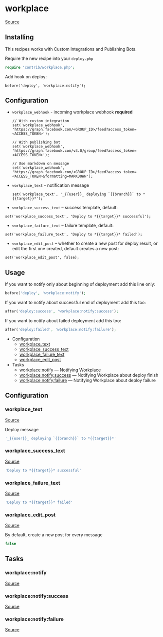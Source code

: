 <!-- DO NOT EDIT THIS FILE! -->
<!-- Instead edit contrib/workplace.php -->
<!-- Then run bin/docgen -->

# workplace

[Source](/contrib/workplace.php)


## Installing

This recipes works with Custom Integrations and Publishing Bots.

Require the new recipe into your `deploy.php`

```php
require 'contrib/workplace.php';
```

Add hook on deploy:

```
before('deploy', 'workplace:notify');
```

## Configuration

 - `workplace_webhook` - incoming workplace webhook **required**
   ```
   // With custom integration
   set('workplace_webhook', 'https://graph.facebook.com/<GROUP_ID>/feed?access_token=<ACCESS_TOKEN>');

   // With publishing bot
   set('workplace_webhook', 'https://graph.facebook.com/v3.0/group/feed?access_token=<ACCESS_TOKEN>');

   // Use markdown on message
   set('workplace_webhook', 'https://graph.facebook.com/<GROUP_ID>/feed?access_token=<ACCESS_TOKEN>&formatting=MARKDOWN');
   ```

 - `workplace_text` - notification message
   ```
   set('workplace_text', '_{{user}}_ deploying `{{branch}}` to *{{target}}*');
   ```

 - `workplace_success_text` – success template, default:
  ```
  set('workplace_success_text', 'Deploy to *{{target}}* successful');
  ```
 - `workplace_failure_text` – failure template, default:
  ```
  set('workplace_failure_text', 'Deploy to *{{target}}* failed');
  ```
 - `workplace_edit_post` – whether to create a new post for deploy result, or edit the first one created, default creates a new post:
  ```
  set('workplace_edit_post', false);
  ```

## Usage

If you want to notify only about beginning of deployment add this line only:

```php
before('deploy', 'workplace:notify');
```

If you want to notify about successful end of deployment add this too:

```php
after('deploy:success', 'workplace:notify:success');
```

If you want to notify about failed deployment add this too:

```php
after('deploy:failed', 'workplace:notify:failure');
```



* Configuration
  * [workplace_text](#workplace_text)
  * [workplace_success_text](#workplace_success_text)
  * [workplace_failure_text](#workplace_failure_text)
  * [workplace_edit_post](#workplace_edit_post)
* Tasks
  * [workplace:notify](#workplacenotify) — Notifying Workplace
  * [workplace:notify:success](#workplacenotifysuccess) — Notifying Workplace about deploy finish
  * [workplace:notify:failure](#workplacenotifyfailure) — Notifying Workplace about deploy failure

## Configuration
### workplace_text
[Source](https://github.com/deployphp/deployer/search?q=%22workplace_text%22+in%3Afile+language%3Aphp+path%3Acontrib+filename%3Aworkplace.php)

Deploy message

```php title="Default value"
'_{{user}}_ deploying `{{branch}}` to *{{target}}*'
```


### workplace_success_text
[Source](https://github.com/deployphp/deployer/search?q=%22workplace_success_text%22+in%3Afile+language%3Aphp+path%3Acontrib+filename%3Aworkplace.php)



```php title="Default value"
'Deploy to *{{target}}* successful'
```


### workplace_failure_text
[Source](https://github.com/deployphp/deployer/search?q=%22workplace_failure_text%22+in%3Afile+language%3Aphp+path%3Acontrib+filename%3Aworkplace.php)



```php title="Default value"
'Deploy to *{{target}}* failed'
```


### workplace_edit_post
[Source](https://github.com/deployphp/deployer/search?q=%22workplace_edit_post%22+in%3Afile+language%3Aphp+path%3Acontrib+filename%3Aworkplace.php)

By default, create a new post for every message

```php title="Default value"
false
```



## Tasks
### workplace:notify
[Source](https://github.com/deployphp/deployer/search?q=%22workplace%3Anotify%22+in%3Afile+language%3Aphp+path%3Acontrib+filename%3Aworkplace.php)




### workplace:notify:success
[Source](https://github.com/deployphp/deployer/search?q=%22workplace%3Anotify%3Asuccess%22+in%3Afile+language%3Aphp+path%3Acontrib+filename%3Aworkplace.php)




### workplace:notify:failure
[Source](https://github.com/deployphp/deployer/search?q=%22workplace%3Anotify%3Afailure%22+in%3Afile+language%3Aphp+path%3Acontrib+filename%3Aworkplace.php)




